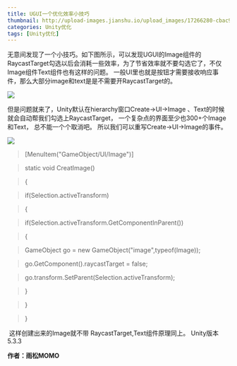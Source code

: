 ```yaml
---
title: UGUI一个优化效率小技巧
thumbnail: http://upload-images.jianshu.io/upload_images/17266280-cbac9b6a4fcf7076.png?imageMogr2/auto-orient/strip%7CimageView2/2/w/1240
categories: Unity优化
tags: [Unity优化]
---
```


无意间发现了一个小技巧。如下图所示，可以发现UGUI的Image组件的RaycastTarget勾选以后会消耗一些效率，为了节省效率就不要勾选它了，不仅Image组件Text组件也有这样的问题。
一般UI里也就是按钮才需要接收响应事件，那么大部分image和text是是不需要开RaycastTarget的。

  

![](http://upload-images.jianshu.io/upload_images/17266280-cbac9b6a4fcf7076.png?imageMogr2/auto-orient/strip%7CimageView2/2/w/1240)  

但是问题就来了，Unity默认在hierarchy窗口Create->UI->Image 、Text的时候就会自动帮我们勾选上RaycastTarget，
一个复杂点的界面至少也300+个Image和Text， 总不能一个个取消吧。 所以我们可以重写Create->UI->Image的事件。

  

![](http://upload-images.jianshu.io/upload_images/17266280-3d0147f90b0733ee.png?imageMogr2/auto-orient/strip%7CimageView2/2/w/1240)  

> [MenuItem("GameObject/UI/Image")]

>

> static void CreatImage()

>

> {

>

> if(Selection.activeTransform)

>

> {

>

> if(Selection.activeTransform.GetComponentInParent<Canvas>())

>

> {

>

> GameObject go = new GameObject("image",typeof(Image));

>

> go.GetComponent<Image>().raycastTarget = false;

>

> go.transform.SetParent(Selection.activeTransform);

>

> }

>

> }

>

> }

 这样创建出来的Image就不带 RaycastTarget,Text组件原理同上。 Unity版本5.3.3

 **作者：雨松MOMO**

